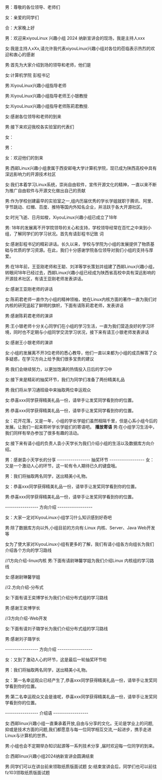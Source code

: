 男：尊敬的各位领导、老师们

女：亲爱的同学们

合：大家晚上好

男：欢迎来xiyouLinux 兴趣小组 2024 纳新宣讲会的现场，我是主持人xxx

女:我是主持人xXx,请允许我代表xiyouLinux兴趣小组对各位的莅临表示热烈的欢迎和衷心的感谢

男:首先为大家介绍到场的领导和老师，他们是

女:计算机学院 彭程书记

男:XiyouLinux兴趣小组指导老师

男:XiyouLinux兴趣小组指导老师王小银教授

女:XiyouLinux兴趣小组指导老师陈莉君教授.

女:感谢各位领导和老师的到来

男:接下来欢迎我校各实验室的代表们

女：

男：

女：欢迎他们的到来

男:西邮Linux兴趣小组隶属于西安邮电大学计算机学院，现已成为陕西高校中具有深远影响力的开源技术社区

女:我们本着学习Linux系统，崇尚自由软件，宣传开源文化的精神，一直以来不断为推广自由软件与开源文化做出自己的贡献

男:作为学校创建最早的实验室之一,组内历届优秀的学长学姐就职于腾讯、阿里、字节跳动、红帽、百度、推特等国内外知名企业，并活跃于各大开源社区。

女:时光飞逝、日月如梭，XiyouLinux兴趣小组已成立了18年

男: 18年的发展离不开学院领导的关心和支持，学校领导经常在百忙之中来到小组，了解同学们的学习状况。首先有请彭程书记致
词

女:感谢彭程书记的精彩讲话。长久以来，学校与学院为小组的发展提供了物质基础与优质的学习资源。在此，我们十分感谢学院各位领导对我们小组的支持与厚爱。

男:在18年前，王亚刚老师和王聪、刘洋等学长策划并组建了西邮Linux兴趣小组，转眼间18年已经过去，西邮Linux兴趣小组已经成为陕西省高校中具有深远影响的开源技术社区，有请王亚刚老师发表讲话。

女:感谢王亚刚老师的讲话

女:陈莉君老师一直作为小组的精神领袖，她在Linux内核方面的著作一直为我们对内核的研究竖起了鲜明的旗帜，下面有请陈莉君老师，发表讲话

男:感谢陈莉君老师的演讲

男:王小银老师十分关心同学们在小组的学习生活，一直为我们营造良好的学习环境，同时也不定期与小组同学交流学习状况，接下来有请王小银老师发表讲话

女:感谢王小银老师的演讲

女:小组的发展离不开3位老师的悉心教导，他们一直以来都为小组的成员解答了众多疑惑，在学习方向上给予我们很多宝贵的建议

男:我们会继续努力，以更加饱满的热情投入日后的学习中

女:接下来是精彩的抽奖环节，我们为同学们准备了两份精美礼品

男:我们将从学习通班级中来抽取两位幸运观众

女:恭喜xxx同学获得精美礼品一份，请举手让发奖同学看到你的位置。

男:恭喜xxx同学获得精美礼品一份，请举手让发奖同学看到你的位置。
<!-- 男:以产生兴趣，但实际上，我们需要学习的知识并不总是无聊枯燥的

女:下面我们有请XiouLinux小组成员对身为我们分享
//
男:感谢袁小天学长的分享 -->
女：花开花落，又是一年，小组的学长学姐们虽然相隔千里，但是心系小组今后的发展。让我们一起来聆听学长学姐们的寄语吧。
 ****播放寄语**** 
男:在小组学习生活中，我们同样有举办参加了很多有趣的活动。

女:接下来有请小组的负责人袁小天学长为我们介绍小组的生活以及数据库方向介绍。

男：感谢袁小天学长的分享
----------------- 抽奖环节 ------------------
女：又是一个激动人心的环节，这一轮有令人期待已久的键盘哦。

男：我们将抽取两名同学，送出精美小礼物。

女：恭喜xxx同学获得精美礼品一份，请举手让发奖同学看到你的位置。

男:恭喜xxx同学获得精美礼品一份，请举手让发奖同学看到你的位置。

----------------- 方向介绍 ------------------

女：大家一定对XiyouLinux小组学习什么知识感到好奇吧

男:除了数据库方向以外,小组目前的方向有:Linux 内核、Server、Java Web开发等

女为了使大家对XiyouLinux小组有更多的了解，我们有请小组各方向组长为我们介绍各个方向的学习路线

//1方向介绍-linux内核
男:下面有请尉琳馨学姐为我们介绍Linux 内核组的学习路线

女:感谢尉琳馨学姐

//2.方向介绍-分布式

女:下面有请王奕博学长为我们介绍分布式组的学习路线

男:感谢王奕博学长

//3方向介绍-Web开发

女:下面有请刘子璐学长为我们介绍分布式组的学习路线

男:感谢刘子璐学长

----------------- 方向介绍 ------------------


女：又到了激动人心的环节，这是最后一轮抽奖环节啦

男：我们将抽取两名同学，送出精美小礼物。

女：第一名幸运观众已经产生了,恭喜xxx同学获得精美礼品一份，请举手让发奖同学看到你的位置。

男:第二名幸运观众又会是谁呢，恭喜xxx同学获得精美礼品一份，请举手让发奖同学看到你的位置。

----------------- 介绍语 ------------------

女:西邮linux兴趣小组一直秉承着开放,自由与分享的文化。无论是学业上的问题,抑或是技术方面的问题,我们都愿意与每一位同学相互交流,一起进步，携手走进Linux与计算机的世界。

男:小组也会不定期举办知识起源等一系列技术分享 ,届时欢迎每一位同学的到来。

合:西邮linux兴趣小组2024纳新宣讲会圆满结束

男:同学们可以在讲台前来领取纸质版面试题
女:结束宣讲会后，同学们也可以前往fz103领取纸质版面试题